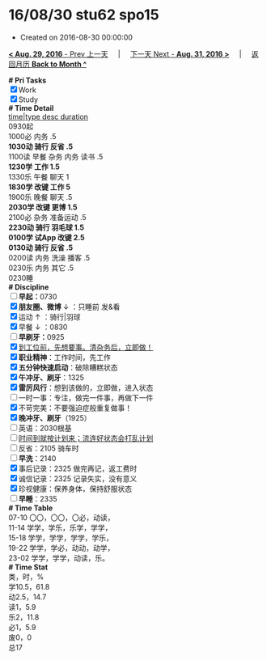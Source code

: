 # 16/08/30 stu62 spo15

- Created on 2016-08-30 00:00:00

[**< Aug. 29, 2016** - Prev 上一天](_archived/lifelogs/2016/08/d29.md) &nbsp; &nbsp; | &nbsp; &nbsp; [下一天 Next - **Aug. 31, 2016 >**](_archived/lifelogs/2016/08/d31.md) &nbsp; &nbsp; |  &nbsp; &nbsp; [返回月历 **Back to Month ^**](_archived/lifelogs/2016/08/index.md)
<br/><div><b># Pri Tasks</b></div><div><input checked="true" type="checkbox"/>Work</div><div><input checked="true" type="checkbox"/>Study</div><div><b># Time Detail</b></div><div><u>time|type desc duration</u></div><div>0930起</div><div>1000必 内务 .5</div><div><b>1030动 骑行 反省 .5</b></div><div>1100读 早餐 杂务 内务 读书 .5</div><div><b>1230学 工作 1.5</b></div><div>1330乐 午餐 聊天 1</div><div><b>1830学 改键 工作 5</b></div><div>1900乐 晚餐 聊天 .5</div><div><b>2030学 改键 更博 1.5</b></div><div>2100必 杂务 准备运动 .5</div><div><b>2230动 骑行 羽毛球 1.5</b></div><div><b>0100学 试App 改键 2.5</b></div><div><b>0130动 骑行 反省 .5</b></div><div>0200读 内务 洗澡 播客 .5</div><div>0230乐 内务 其它 .5</div><div>0230睡</div><div><b># Discipline</b></div><div><b><input type="checkbox"/></b><b>早起：</b>0730</div><div><b><input checked="true" type="checkbox"/></b><b>朋友圈、微博</b> ↓ ：只睡前 发&amp;看</div><div><input checked="true" type="checkbox"/>运动 ↑ ：骑行|羽球</div><div><input checked="true" type="checkbox"/>早餐 ↓ ：0830</div><div><b><input type="checkbox"/></b><b>早刷牙：</b>0925</div><div><input checked="true" type="checkbox"/><u>到工位前，先想要事。清杂务后，立即做！</u></div><div><input checked="true" type="checkbox"/><b>职业精神</b>：工作时间，先工作</div><div><input checked="true" type="checkbox"/><b>五分钟快速启动</b>：破除糟糕状态</div><div><input checked="true" type="checkbox"/><b>午冲牙、刷牙</b>：1325</div><div><input checked="true" type="checkbox"/><b>雷厉风行</b>：想到该做的，立即做，进入状态</div><div><input type="checkbox"/>一时一事：专注，做完一件事，再做下一件</div><div><input checked="true" type="checkbox"/>不苛完美：不要强迫症般重复做事！</div><div><b><input checked="true" type="checkbox"/></b><b>晚冲牙、刷牙</b>（1925）</div><div><input type="checkbox"/>英语：2030根基</div><div><u><input type="checkbox"/></u><u>时间到就按计划来；流连好状态会打乱计划</u></div><div><input type="checkbox"/>反省：2105 骑车时</div><div><input type="checkbox"/><b>早洗</b>：2140</div><div><input checked="true" type="checkbox"/>事后记录：2325 做完再记，返工费时</div><div><input checked="true" type="checkbox"/>诚信记录：2325 记录失实，没有意义</div><div><input checked="true" type="checkbox"/>珍视健康：保养身体，保持舒服状态</div><div><input type="checkbox"/><b>早睡</b>：2335</div><div><b># Time Table</b></div><div>07-10 〇〇，〇〇，〇必，动读，</div><div>11-14 学学，学乐，乐学，学学，</div><div>15-18 学学，学学，学学，学乐，</div><div>19-22 学学，学必，动动，动学，</div><div>23-02 学学，学学，动读，乐。</div><div><b># Time Stat</b></div><div>类，时，%</div><div>学10.5，61.8</div><div>动2.5，14.7</div><div>读1，5.9</div><div>乐2，11.8</div><div>必1，5.9</div><div>废0，0</div><div>总17</div>
